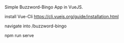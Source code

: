 Simple Buzzword-Bingo App in VueJS.

install Vue-Cli <https://cli.vuejs.org/guide/installation.html>

navigate into /buzzword-bingo

npm run serve
